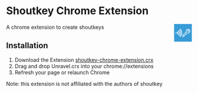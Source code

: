 # Shoutkey Chrome Extension


<img align="right" src="https://raw.githubusercontent.com/NUDelta/shoutkey-chrome-extension/master/images/icon48.png">

A chrome extension to create shoutkeys

## Installation

1. Download the Extension [shoutkey-chrome-extension.crx](https://raw.githubusercontent.com/NUDelta/shoutkey-chrome-extension/master/dist/shoutkey-chrome-extension.crx)
2. Drag and drop Unravel.crx into your chrome://extensions
3. Refresh your page or relaunch Chrome

Note: this extension is not affiliated with the authors of shoutkey

